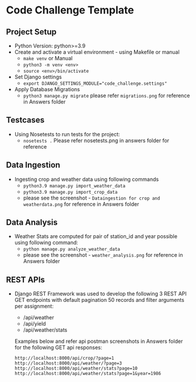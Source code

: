 # Code Challenge Template


## Project Setup
- Python Version: python>=3.9
- Create and activate a virtual environment - using Makefile or manual
  -  `make venv`
  or Manual
  - `python3 -m venv <env>`
  - `source <env>/bin/activate`
- Set Django settings
  - `export DJANGO_SETTINGS_MODULE="code_challenge.settings"`
- Apply Database Migrations
  - `python3 manage.py migrate`
  please refer `migrations.png` for reference in Answers folder

## Testcases
- Using Nosetests to run tests for the project:
  - `nosetests .`
  Please refer nosetests.png in answers folder for reference

## Data Ingestion
- Ingesting crop and weather data using following commands
  - `python3.9 manage.py import_weather_data`
  - `python3.9 manage.py import_crop_data`
  - please see the screenshot - `Dataingestion for crop and weatherdata.png` for reference in Answers folder

## Data Analysis
- Weather Stats are computed for pair of station_id and year possible using following command:
  - `python manage.py analyze_weather_data`
  - please see the screenshot - `weather_analysis.png` for reference in Answers folder

## REST APIs
- Django REST Framework was used to develop the following 3 REST API GET endpoints with default 
    pagination 50 records and filter arguments per assignment:
  - /api/weather 
  - /api/yield
  - /api/weather/stats

  Examples below and refer api postman screenshots in Answers folder for the following GET api responses:
  
  `http://localhost:8000/api/crop/?page=1`
  `http://localhost:8000/api/weather/?page=3`
  `http://localhost:8000/api/weather/stats?page=10`
  `http://localhost:8000/api/weather/stats?page=1&year=1986`
    
    
